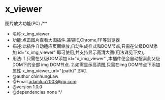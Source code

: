 # x_viewer
图片放大功能(PC)
/**
 * 名称:x_img_viewer
 * 功能:点击图片查看大图插件.兼容IE,Chrome,FF等浏览器
 * 描述:此插件自动适应页面缩放,自动生成样式和DOM节点,只需在父级DOM添加 id="x_img_viewer" 即可使用,并支持显示高清大图(用法详见下文),.
 * 用法: 1.只需在父级DOM添加 id="x_img_viewer" ,本插件便会自动搜索此父级DOM下的全部 img DOM节点.
		 2.如需显示高清图,只需在img DOM节点下添加属性 x_img_viewer_url="{path}" 即可.
 * @author chinhungLaw
 * @Email adamluo2003@qq.com
 * @version 1.0.0
 * @dependencies none
 */
